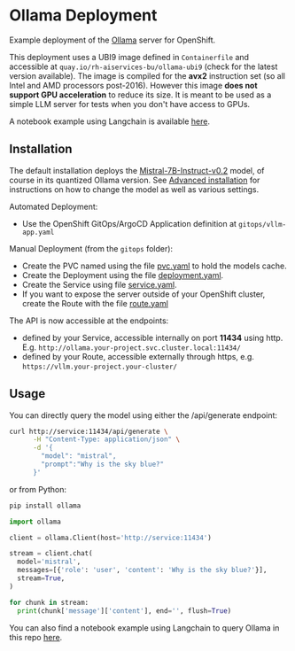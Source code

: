 # Ollama Deployment

Example deployment of the [Ollama](https://github.com/ollama/ollama) server for OpenShift.

This deployment uses a UBI9 image defined in `Containerfile` and accessible at `quay.io/rh-aiservices-bu/ollama-ubi9` (check for the latest version available). The image is compiled for the **avx2** instruction set (so all Intel and AMD processors post-2016). However this image **does not support GPU acceleration** to reduce its size. It is meant to be used as a simple LLM server for tests when you don't have access to GPUs.

A notebook example using Langchain is available [here](../../examples/notebooks/langchain/Langchain-vLLM-Prompt-memory.ipynb).

## Installation

The default installation deploys the [Mistral-7B-Instruct-v0.2](https://huggingface.co/mistralai/Mistral-7B-Instruct-v0.2) model, of course in its quantized Ollama version. See [Advanced installation](#advanced-installation) for instructions on how to change the model as well as various settings.

Automated Deployment:

- Use the OpenShift GitOps/ArgoCD Application definition at `gitops/vllm-app.yaml`

Manual Deployment (from the `gitops` folder):

- Create the PVC named using the file [pvc.yaml](gitops/pvc.yaml) to hold the models cache.
- Create the Deployment using the file [deployment.yaml](gitops/deployment.yaml).
- Create the Service using file [service.yaml](gitops/service.yaml).
- If you want to expose the server outside of your OpenShift cluster, create the Route with the file [route.yaml](gitops/route.yaml)

The API is now accessible at the endpoints:

- defined by your Service, accessible internally on port **11434** using http. E.g. `http://ollama.your-project.svc.cluster.local:11434/`
- defined by your Route, accessible externally through https, e.g. `https://vllm.your-project.your-cluster/`

## Usage

You can directly query the model using either the /api/generate endpoint:

```bash
curl http://service:11434/api/generate \
      -H "Content-Type: application/json" \
      -d '{
        "model": "mistral",
        "prompt":"Why is the sky blue?"
      }'
```

or from Python:

```bash
pip install ollama
```

```python
import ollama

client = ollama.Client(host='http://service:11434')

stream = client.chat(
  model='mistral',
  messages=[{'role': 'user', 'content': 'Why is the sky blue?'}],
  stream=True,
)

for chunk in stream:
  print(chunk['message']['content'], end='', flush=True)
```

You can also find a notebook example using Langchain to query Ollama in this repo [here](../../examples/notebooks/langchain/Langchain-Ollama-Prompt-memory.ipynb).
